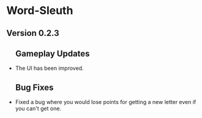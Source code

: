 # Word-Sleuth

## Version 0.2.3

<div id="user-content-toc">
  <ul>
    <summary><h2 style="display:border-bottom: none;">Gameplay Updates</h2></summary>
  </ul>
</div>

- The UI has been improved.

<div id="user-content-toc">
  <ul>
    <summary><h2 style="display:border-bottom: none;">Bug Fixes</h2></summary>
  </ul>
</div>

- Fixed a bug where you would lose points for getting a new letter even if you can't get one.
